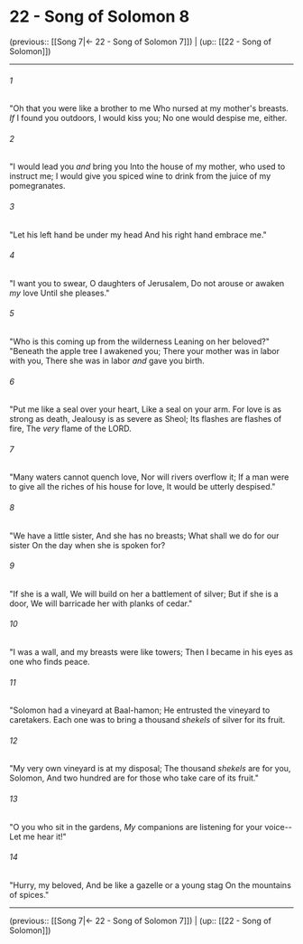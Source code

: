 # 22 - Song of Solomon 8

(previous:: [[Song 7|← 22 - Song of Solomon 7]]) | (up:: [[22 - Song of Solomon]])

***


###### 1 
"Oh that you were like a brother to me Who nursed at my mother's breasts. _If_ I found you outdoors, I would kiss you; No one would despise me, either. 

###### 2 
"I would lead you _and_ bring you Into the house of my mother, who used to instruct me; I would give you spiced wine to drink from the juice of my pomegranates. 

###### 3 
"Let his left hand be under my head And his right hand embrace me." 

###### 4 
"I want you to swear, O daughters of Jerusalem, Do not arouse or awaken _my_ love Until she pleases." 

###### 5 
"Who is this coming up from the wilderness Leaning on her beloved?" "Beneath the apple tree I awakened you; There your mother was in labor with you, There she was in labor _and_ gave you birth. 

###### 6 
"Put me like a seal over your heart, Like a seal on your arm. For love is as strong as death, Jealousy is as severe as Sheol; Its flashes are flashes of fire, The _very_ flame of the LORD. 

###### 7 
"Many waters cannot quench love, Nor will rivers overflow it; If a man were to give all the riches of his house for love, It would be utterly despised." 

###### 8 
"We have a little sister, And she has no breasts; What shall we do for our sister On the day when she is spoken for? 

###### 9 
"If she is a wall, We will build on her a battlement of silver; But if she is a door, We will barricade her with planks of cedar." 

###### 10 
"I was a wall, and my breasts were like towers; Then I became in his eyes as one who finds peace. 

###### 11 
"Solomon had a vineyard at Baal-hamon; He entrusted the vineyard to caretakers. Each one was to bring a thousand _shekels_ of silver for its fruit. 

###### 12 
"My very own vineyard is at my disposal; The thousand _shekels_ are for you, Solomon, And two hundred are for those who take care of its fruit." 

###### 13 
"O you who sit in the gardens, _My_ companions are listening for your voice-- Let me hear it!" 

###### 14 
"Hurry, my beloved, And be like a gazelle or a young stag On the mountains of spices."

***

(previous:: [[Song 7|← 22 - Song of Solomon 7]]) | (up:: [[22 - Song of Solomon]])
